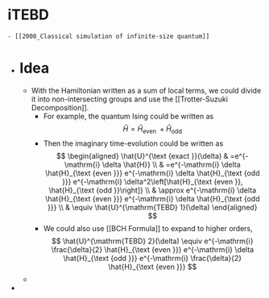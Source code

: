 # iTEBD
	- [[2008_Classical simulation of infinite-size quantum]]
- # Idea
	- With the Hamiltonian written as a sum of local terms, we could divide it into non-intersecting groups and use the [[Trotter-Suzuki Decomposition]].
		- For example, the quantum Ising could be written as
		  $$\hat{H}=\hat{H}_{\text {even }}+\hat{H}_{\text {odd }}$$
		- Then the imaginary time-evolution could be written as
		  $$
		  \begin{aligned}
		  \hat{U}^{\text {exact }}(\delta) & =e^{-\mathrm{i} \delta \hat{H}} \\
		  & =e^{-\mathrm{i} \delta \hat{H}_{\text {even }}} e^{-\mathrm{i} \delta \hat{H}_{\text {odd }}} e^{-\mathrm{i} \delta^2\left[\hat{H}_{\text {even }}, \hat{H}_{\text {odd }}\right]} \\
		  & \approx e^{-\mathrm{i} \delta \hat{H}_{\text {even }}} e^{-\mathrm{i} \delta \hat{H}_{\text {odd }}} \\
		  & \equiv \hat{U}^{\mathrm{TEBD} 1}(\delta)
		  \end{aligned}
		  $$
		- We could also use [[BCH Formula]] to expand to higher orders,
		  $$
		  \hat{U}^{\mathrm{TEBD} 2}(\delta) \equiv e^{-\mathrm{i} \frac{\delta}{2} \hat{H}_{\text {even }}} e^{-\mathrm{i} \delta \hat{H}_{\text {odd }}} e^{-\mathrm{i} \frac{\delta}{2} \hat{H}_{\text {even }}}
		  $$
	-
-